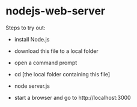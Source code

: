 # nodejs-web-server

Steps to try out:

- install Node.js

- download this file to a local folder

- open a command prompt

- cd [the local folder containing this file]

- node server.js

- start a browser and go to http://localhost:3000
